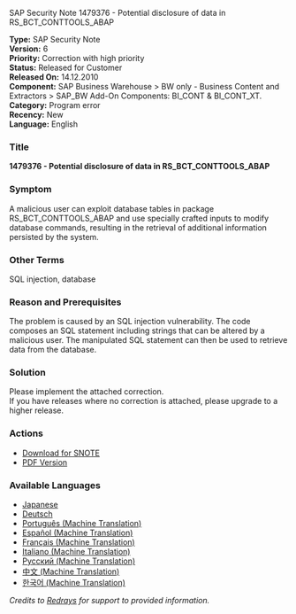 SAP Security Note 1479376 - Potential disclosure of data in RS_BCT_CONTTOOLS_ABAP

**Type:** SAP Security Note  
**Version:** 6  
**Priority:** Correction with high priority  
**Status:** Released for Customer  
**Released On:** 14.12.2010  
**Component:** SAP Business Warehouse > BW only - Business Content and Extractors > SAP_BW Add-On Components: BI_CONT & BI_CONT_XT.  
**Category:** Program error  
**Recency:** New  
**Language:** English

### Title
**1479376 - Potential disclosure of data in RS_BCT_CONTTOOLS_ABAP**

### Symptom
A malicious user can exploit database tables in package RS_BCT_CONTTOOLS_ABAP and use specially crafted inputs to modify database commands, resulting in the retrieval of additional information persisted by the system.

### Other Terms
SQL injection, database

### Reason and Prerequisites
The problem is caused by an SQL injection vulnerability. The code composes an SQL statement including strings that can be altered by a malicious user. The manipulated SQL statement can then be used to retrieve data from the database.

### Solution
Please implement the attached correction.  
If you have releases where no correction is attached, please upgrade to a higher release.

### Actions
- [Download for SNOTE](https://notesdownloads.sap.com/note/0040000008752792017)
- [PDF Version](https://userapps.support.sap.com/sap/support/sfm/notes/print/0001479376?language=en-US&token=23E71B4B7422EAD70CCEE412601CAC92)

### Available Languages
- [Japanese](https://me.sap.com/notes/0001479376/J)
- [Deutsch](https://me.sap.com/notes/0001479376/D)
- [Português (Machine Translation)](https://me.sap.com/notes/0001479376/P)
- [Español (Machine Translation)](https://me.sap.com/notes/0001479376/S)
- [Français (Machine Translation)](https://me.sap.com/notes/0001479376/F)
- [Italiano (Machine Translation)](https://me.sap.com/notes/0001479376/I)
- [Русский (Machine Translation)](https://me.sap.com/notes/0001479376/R)
- [中文 (Machine Translation)](https://me.sap.com/notes/0001479376/1)
- [한국어 (Machine Translation)](https://me.sap.com/notes/0001479376/3)

*Credits to [Redrays](https://redrays.io) for support to provided information.*
